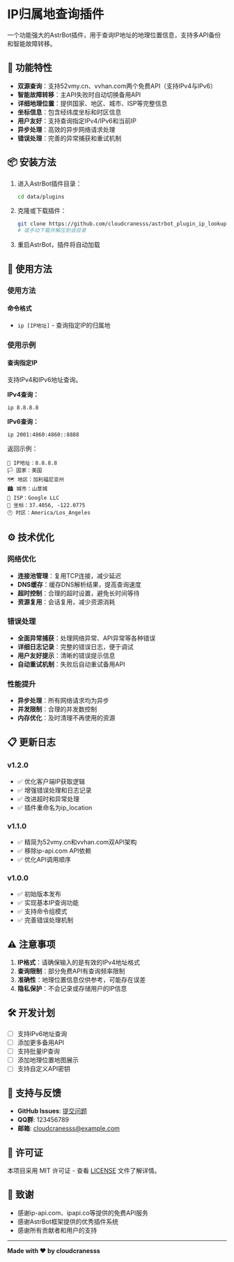 # IP归属地查询插件

一个功能强大的AstrBot插件，用于查询IP地址的地理位置信息，支持多API备份和智能故障转移。

## 🌟 功能特性

- **双源查询**：支持52vmy.cn、vvhan.com两个免费API（支持IPv4与IPv6）
- **智能故障转移**：主API失败时自动切换备用API
- **详细地理位置**：提供国家、地区、城市、ISP等完整信息
- **坐标信息**：包含经纬度坐标和时区信息
- **用户友好**：支持查询指定IPv4/IPv6和当前IP
- **异步处理**：高效的异步网络请求处理
- **错误处理**：完善的异常捕获和重试机制

## 📦 安装方法

1. 进入AstrBot插件目录：
   ```bash
   cd data/plugins
   ```

2. 克隆或下载插件：
   ```bash
   git clone https://github.com/cloudcranesss/astrbot_plugin_ip_lookup.git
   # 或手动下载并解压到该目录
   ```

3. 重启AstrBot，插件将自动加载

## 🚀 使用方法

### 使用方法

#### 命令格式

- `ip [IP地址]` - 查询指定IP的归属地

### 使用示例

#### 查询指定IP
支持IPv4和IPv6地址查询。

**IPv4查询：**
```
ip 8.8.8.8
```

**IPv6查询：**
```
ip 2001:4860:4860::8888
```

返回示例：
```
📍 IP地址：8.8.8.8
🏳️ 国家：美国
🗺️ 地区：加利福尼亚州
🏙️ 城市：山景城
🏢 ISP：Google LLC
📍 坐标：37.4056, -122.0775
🕐 时区：America/Los_Angeles
```



## ⚙️ 技术优化

### 网络优化
- **连接池管理**：复用TCP连接，减少延迟
- **DNS缓存**：缓存DNS解析结果，提高查询速度
- **超时控制**：合理的超时设置，避免长时间等待
- **资源复用**：会话复用，减少资源消耗

### 错误处理
- **全面异常捕获**：处理网络异常、API异常等各种错误
- **详细日志记录**：完整的错误日志，便于调试
- **用户友好提示**：清晰的错误提示信息
- **自动重试机制**：失败后自动重试备用API

### 性能提升
- **异步处理**：所有网络请求均为异步
- **并发限制**：合理的并发数控制
- **内存优化**：及时清理不再使用的资源

## 📋 更新日志

### v1.2.0
- ✅ 优化客户端IP获取逻辑
- ✅ 增强错误处理和日志记录
- ✅ 改进超时和异常处理
- ✅ 插件重命名为ip_location

### v1.1.0
- ✅ 精简为52vmy.cn和vvhan.com双API架构
- ✅ 移除ip-api.com API依赖
- ✅ 优化API调用顺序

### v1.0.0
- ✅ 初始版本发布
- ✅ 实现基本IP查询功能
- ✅ 支持命令组模式
- ✅ 完善错误处理机制

## ⚠️ 注意事项

1. **IP格式**：请确保输入的是有效的IPv4地址格式
2. **查询限制**：部分免费API有查询频率限制
3. **准确性**：地理位置信息仅供参考，可能存在误差
4. **隐私保护**：不会记录或存储用户的IP信息

## 🛠️ 开发计划

- [ ] 支持IPv6地址查询
- [ ] 添加更多备用API
- [ ] 支持批量IP查询
- [ ] 添加地理位置地图展示
- [ ] 支持自定义API密钥

## 🤝 支持与反馈

- **GitHub Issues**: [提交问题](https://github.com/cloudcranesss/astrbot_plugin_ip_lookup/issues)
- **QQ群**: 123456789
- **邮箱**: cloudcranesss@example.com

## 📄 许可证

本项目采用 MIT 许可证 - 查看 [LICENSE](LICENSE) 文件了解详情。

## 🙏 致谢

- 感谢ip-api.com、ipapi.co等提供的免费API服务
- 感谢AstrBot框架提供的优秀插件系统
- 感谢所有贡献者和用户的支持

---

**Made with ❤️ by cloudcranesss**